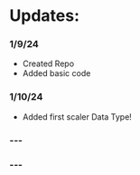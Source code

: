 # Updates:

### 1/9/24
- Created Repo
- Added basic code

### 1/10/24
- Added first scaler Data Type!

### ---

### ---
